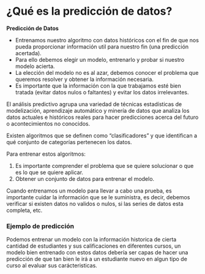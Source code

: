 # ¿Qué es la predicción de datos?

**Predicción de Datos**

-   Entrenamos nuestro algoritmo con datos históricos con el fin de que nos pueda proporcionar información util para nuestro fin (una predicción acertada).
-   Para ello debemos elegir un modelo, entrenarlo y probar si nuestro modelo acierta.
-   La elección del modelo no es al azar, debemos conocer el problema que queremos resolver y obtener la información necesaria.
-   Es importante que la información con la que trabajamos esté bien tratada (evitar datos nulos o faltantes) y evitar los datos irrelevantes.

El análisis predictivo agrupa una variedad de técnicas estadísticas de modelización, aprendizaje automático y minería de datos que analiza los datos actuales e históricos reales para hacer predicciones acerca del futuro o acontecimientos no conocidos.

Existen algoritmos que se definen como “clasificadores” y que identifican a qué conjunto de categorías pertenecen los datos.

Para entrenar estos algoritmos:

1.  Es importante comprender el problema que se quiere solucionar o que es lo que se quiere aplicar.
2.  Obtener un conjunto de datos para entrenar el modelo.

Cuando entrenamos un modelo para llevar a cabo una prueba, es importante cuidar la información que se le suministra, es decir, debemos verificar si existen datos no validos o nulos, si las series de datos esta completa, etc.

<h3>Ejemplo de predicción</h3>

Podemos entrenar un modelo con la información historica de cierta cantidad de estudiantes y sus calificaciones en diferentes cursos, un modelo bien entrenado con estos datos debería ser capas de hacer una predicción de que tan bien le irá a un estudiante nuevo en algun tipo de curso al evaluar sus carácteristicas.